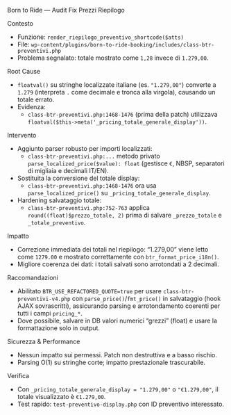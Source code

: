 Born to Ride — Audit Fix Prezzi Riepilogo

Contesto
- Funzione: `render_riepilogo_preventivo_shortcode($atts)`
- File: `wp-content/plugins/born-to-ride-booking/includes/class-btr-preventivi.php`
- Problema segnalato: totale mostrato come `1,28` invece di `1.279,00`.

Root Cause
- `floatval()` su stringhe localizzate italiane (es. `"1.279,00"`) converte a `1.279` (interpreta `.` come decimale e tronca alla virgola), causando un totale errato.
- Evidenza:
  - `class-btr-preventivi.php:1468-1476` (prima della patch) utilizzava `floatval($this->meta('_pricing_totale_generale_display'))`.

Intervento
- Aggiunto parser robusto per importi localizzati:
  - `class-btr-preventivi.php:...` metodo privato `parse_localized_price($value): float` (gestisce `€`, NBSP, separatori di migliaia e decimali IT/EN).
- Sostituita la conversione del totale display:
  - `class-btr-preventivi.php:1468-1476` ora usa `parse_localized_price()` su `_pricing_totale_generale_display`.
- Hardening salvataggio totale:
  - `class-btr-preventivi.php:752-763` applica `round((float)$prezzo_totale, 2)` prima di salvare `_prezzo_totale` e `_totale_preventivo`.

Impatto
- Correzione immediata dei totali nel riepilogo: “1.279,00” viene letto come `1279.00` e mostrato correttamente con `btr_format_price_i18n()`.
- Migliore coerenza dei dati: i totali salvati sono arrotondati a 2 decimali.

Raccomandazioni
- Abilitato `BTR_USE_REFACTORED_QUOTE=true` per usare `class-btr-preventivi-v4.php` con `parse_price()`/`fmt_price()` in salvataggio (hook AJAX sovrascritti), assicurando parsing e arrotondamento coerenti per tutti i campi `pricing_*`.
- Dove possibile, salvare in DB valori numerici “grezzi” (float) e usare la formattazione solo in output.

Sicurezza & Performance
- Nessun impatto sui permessi. Patch non destruttiva e a basso rischio.
- Parsing O(1) su stringhe corte; impatto prestazionale trascurabile.

Verifica
- Con `_pricing_totale_generale_display = "1.279,00"` o `"€1.279,00"`, il totale visualizzato è `€1.279,00`.
- Test rapido: `test-preventivo-display.php` con ID preventivo interessato.
